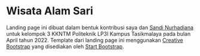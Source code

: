 # Wisata Alam Sari

Landing page ini dibuat dalam bentuk kontribusi saya dan [Sandi Nurhadiana](https://github.com/sandinurhadiana) untuk kelompok 3 KKNTM Politeknik LP3I Kampus Tasikmalaya pada bulan April tahun 2022. Template dari landing page ini menggunakan [Creative Bootstrap](https://startbootstrap.com/theme/creative/) yang disediakan oleh [Start Bootstrap](https://startbootstrap.com/).

